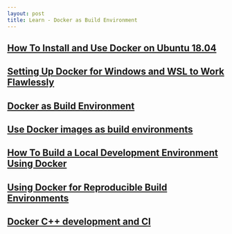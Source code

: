 ```yaml
---
layout: post
title: Learn - Docker as Build Environment
---
```


## [How To Install and Use Docker on Ubuntu 18.04](https://www.digitalocean.com/community/tutorials/how-to-install-and-use-docker-on-ubuntu-18-04)

## [Setting Up Docker for Windows and WSL to Work Flawlessly](https://nickjanetakis.com/blog/setting-up-docker-for-windows-and-wsl-to-work-flawlessly)

## [Docker as Build Environment](https://www.rainerhahnekamp.com/en/docker-build-environment/)

## [Use Docker images as build environments](https://confluence.atlassian.com/bitbucket/use-docker-images-as-build-environments-792298897.html)

## [How To Build a Local Development Environment Using Docker](https://masterzendframework.com/docker-development-environment/)

## [Using Docker for Reproducible Build Environments](https://sweetcode.io/using-docker-reproducible-build-environments/)

## [Docker C++ development and CI](https://stackoverflow.com/questions/42748040/docker-c-development-and-ci)
